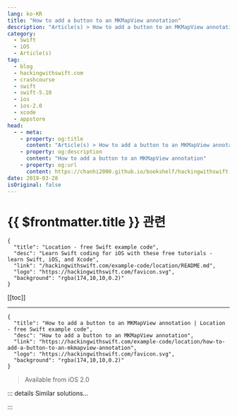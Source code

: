 ```yaml
---
lang: ko-KR
title: "How to add a button to an MKMapView annotation"
description: "Article(s) > How to add a button to an MKMapView annotation"
category:
  - Swift
  - iOS
  - Article(s)
tag: 
  - blog
  - hackingwithswift.com
  - crashcourse
  - swift
  - swift-5.10
  - ios
  - ios-2.0
  - xcode
  - appstore
head:
  - - meta:
    - property: og:title
      content: "Article(s) > How to add a button to an MKMapView annotation"
    - property: og:description
      content: "How to add a button to an MKMapView annotation"
    - property: og:url
      content: https://chanhi2000.github.io/bookshelf/hackingwithswift.com/example-code/location/how-to-add-a-button-to-an-mkmapview-annotation.html
date: 2019-03-28
isOriginal: false
---
```


# {{ $frontmatter.title }} 관련

```component VPCard
{
  "title": "Location - free Swift example code",
  "desc": "Learn Swift coding for iOS with these free tutorials - learn Swift, iOS, and Xcode",
  "link": "/hackingwithswift.com/example-code/location/README.md",
  "logo": "https://hackingwithswift.com/favicon.svg",
  "background": "rgba(174,10,10,0.2)"
}
```

[[toc]]

---

```component VPCard
{
  "title": "How to add a button to an MKMapView annotation | Location - free Swift example code",
  "desc": "How to add a button to an MKMapView annotation",
  "link": "https://hackingwithswift.com/example-code/location/how-to-add-a-button-to-an-mkmapview-annotation",
  "logo": "https://hackingwithswift.com/favicon.svg",
  "background": "rgba(174,10,10,0.2)"
}
```

> Available from iOS 2.0

<!-- TODO: 작성 -->

<!-- 
The built-in `MKPinAnnotationView` annotation view has a `rightCalloutAccessoryView` property that can be set to any kind of `UIView`, including buttons. The button doesn't need to have an action attached to it, because there's a separate method that gets called when it's tapped.

First up, here's how you'd create a button inside an annotation view:

```swift
let btn = UIButton(type: .detailDisclosure)
annotationView.rightCalloutAccessoryView = btn
```

For context, here's a complete implementation of `viewForAnnotation` that uses a button. This is taken from <a href="/read/19/overview">project 19</a> of Hacking with Swift, where I created a class called `Capital` that implemented the `MKAnnotation` protocol - you'll need to adjust this for your own annotation type:

```swift
func mapView(_ mapView: MKMapView, viewFor annotation: MKAnnotation) -> MKAnnotationView? {
    let identifier = "Capital"

    if annotation is Capital {
        if let annotationView = mapView.dequeueReusableAnnotationView(withIdentifier: identifier) {
            annotationView.annotation = annotation
            return annotationView
        } else {
            let annotationView = MKPinAnnotationView(annotation:annotation, reuseIdentifier:identifier)
            annotationView.isEnabled = true
            annotationView.canShowCallout = true

            let btn = UIButton(type: .detailDisclosure)
            annotationView.rightCalloutAccessoryView = btn
            return annotationView
        }
    }

    return nil
}
```

When it comes to detecting taps on your button, implement the `calloutAccessoryControlTapped` method. This tells you the annotation view that was tapped (from which you can pull out the annotation), the control that was tapped (in our case it's a button), and also the map view the whole thing belongs to. Here's an example:

```swift
func mapView(_ mapView: MKMapView, annotationView view: MKAnnotationView, calloutAccessoryControlTapped control: UIControl) {
    let capital = view.annotation as! Capital
    let placeName = capital.title
    let placeInfo = capital.info

    let ac = UIAlertController(title: placeName, message: placeInfo, preferredStyle: .alert)
    ac.addAction(UIAlertAction(title: "OK", style: .default))
    present(ac, animated: true)
}
```

-->

::: details Similar solutions…

<!--
/example-code/location/how-to-add-annotations-to-mkmapview-using-mkpointannotation-and-mkpinannotationview">How to add annotations to MKMapView using MKPointAnnotation and MKPinAnnotationView 
/example-code/location/how-to-find-directions-using-mkmapview-and-mkdirectionsrequest">How to find directions using MKMapView and MKDirections.Request 
/example-code/location/how-to-add-an-mkmapview-using-mapkit">How to add an MKMapView using MapKit 
/example-code/location/adding-places-to-mkmapview-using-mkplacemark">Adding places to MKMapView using MKPlacemark 
/example-code/uikit/how-to-add-a-bar-button-to-a-navigation-bar">How to add a bar button to a navigation bar</a>
-->

:::

